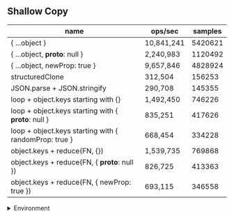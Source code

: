 ## Shallow Copy

|name|ops/sec|samples|
|-|-|-|
|{ ...object }|10,841,241|5420621|
|{ ...object, __proto__: null }|2,240,983|1120492|
|{ ...object, newProp: true }|9,657,846|4828924|
|structuredClone|312,504|156253|
|JSON.parse + JSON.stringify|290,708|145355|
|loop + object.keys starting with {}|1,492,450|746226|
|loop + object.keys starting with { __proto__: null }|835,251|417626|
|loop + object.keys starting with { randomProp: true }|668,454|334228|
|object.keys + reduce(FN, {})|1,539,735|769868|
|object.keys + reduce(FN, { __proto__: null })|826,725|413363|
|object.keys + reduce(FN, { newProp: true })|693,115|346558|


<details>
<summary>Environment</summary>

* __Machine:__ linux x64 | 4 vCPUs | 15.2GB Mem
* __Run:__ Mon May 13 2024 17:26:04 GMT+0000 (Coordinated Universal Time)
</details>

<!--
{"environment":{"platform":"linux","arch":"x64","cpus":4,"totalMemory":15.245216369628906},"benchmarks":[{"name":"{ ...object }","opsSec":10841241.71811923,"samples":5420621},{"name":"{ ...object, __proto__: null }","opsSec":2240983.5742114806,"samples":1120492},{"name":"{ ...object, newProp: true }","opsSec":9657846.725165557,"samples":4828924},{"name":"structuredClone","opsSec":312504.9374831143,"samples":156253},{"name":"JSON.parse + JSON.stringify","opsSec":290708.7278587558,"samples":145355},{"name":"loop + object.keys starting with {}","opsSec":1492450.7135064034,"samples":746226},{"name":"loop + object.keys starting with { __proto__: null }","opsSec":835251.6375012713,"samples":417626},{"name":"loop + object.keys starting with { randomProp: true }","opsSec":668454.3596128158,"samples":334228},{"name":"object.keys + reduce(FN, {})","opsSec":1539735.162382399,"samples":769868},{"name":"object.keys + reduce(FN, { __proto__: null })","opsSec":826725.8015857495,"samples":413363},{"name":"object.keys + reduce(FN, { newProp: true })","opsSec":693115.6922559536,"samples":346558}]}-->
